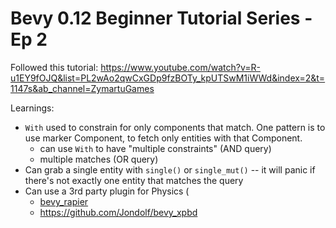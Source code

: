 # Bevy 0.12 Beginner Tutorial Series - Ep 2

Followed this tutorial:
https://www.youtube.com/watch?v=R-u1EY9fOJQ&list=PL2wAo2qwCxGDp9fzBOTy_kpUTSwM1iWWd&index=2&t=1147s&ab_channel=ZymartuGames

Learnings:

- `With` used to constrain for only components that match. One pattern is to use marker Component, to fetch only entities with that Component.
  - can use `With` to have "multiple constraints" (AND query)
  - multiple matches (OR query)
- Can grab a single entity with `single()` or `single_mut()` -- it will panic if there's not exactly one entity that matches the query
- Can use a 3rd party plugin for Physics (
  - [bevy_rapier](https://github.com/dimforge/bevy_rapier)
  - https://github.com/Jondolf/bevy_xpbd
